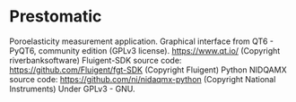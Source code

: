 # Prestomatic
Poroelasticity measurement application.
Graphical interface from QT6 - PyQT6, community edition (GPLv3 license). https://www.qt.io/ (Copyright riverbanksoftware)
Fluigent-SDK source code: https://github.com/Fluigent/fgt-SDK (Copyright Fluigent)
Python NIDQAMX source code: https://github.com/ni/nidaqmx-python (Copyright National Instruments)
Under GPLv3 - GNU.
